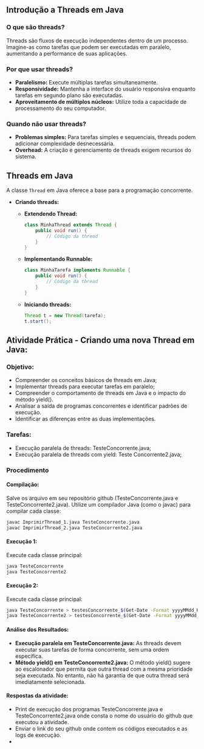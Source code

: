 ## Introdução a Threads em Java

### O que são threads?
Threads são fluxos de execução independentes dentro de um processo. Imagine-as como tarefas que podem ser executadas em paralelo, aumentando a performance de suas aplicações.

### Por que usar threads?
* **Paralelismo:** Execute múltiplas tarefas simultaneamente.
* **Responsividade:** Mantenha a interface do usuário responsiva enquanto tarefas em segundo plano são executadas.
* **Aproveitamento de múltiplos núcleos:** Utilize toda a capacidade de processamento do seu computador.

### Quando não usar threads?
* **Problemas simples:** Para tarefas simples e sequenciais, threads podem adicionar complexidade desnecessária.
* **Overhead:** A criação e gerenciamento de threads exigem recursos do sistema.

## Threads em Java
A classe `Thread` em Java oferece a base para a programação concorrente.
* **Criando threads:**
  * **Extendendo Thread:**
    ```java
    class MinhaThread extends Thread {
        public void run() {
            // Código da thread
        }
    }
    ```
    
  * **Implementando Runnable:**
    ```java
    class MinhaTarefa implements Runnable {
        public void run() {
            // Código da thread
        }
    }
    ```
    
  * **Iniciando threads:**
    ```java
    Thread t = new Thread(tarefa);
    t.start();
    ```
    
## Atividade Prática - Criando uma nova Thread em Java:
### Objetivo:
* Compreender os conceitos básicos de threads em Java;
* Implementar threads para executar tarefas em paralelo;
* Compreender o comportamento de threads em Java e o impacto do método yield().
* Analisar a saída de programas concorrentes e identificar padrões de execução.
* Identificar as diferenças entre as duas implementações.

### Tarefas:
* Execução paralela de threads: TesteConcorrente.java;
* Execução paralela de threads com yield: Teste Concorrente2.java;

### Procedimento

#### Compilação:
Salve os arquivo em seu repositório github (TesteConcorrente.java e TesteConcorrente2.java). Utilize um compilador Java (como o javac) para compilar cada classe:
  ```bash
  javac ImprimirThread_1.java TesteConcorrente.java
  javac ImprimirThread_2.java TesteConcorrente2.java
  ```
#### Execução 1:
Execute cada classe principal:
   ```bash
   java TesteConcorrente
   java TesteConcorrente2
   ```
#### Execução 2:
Execute cada classe principal:
   ```bash
   java TesteConcorrente > testesConcorrente_$(Get-Date -Format yyyyMMdd_HHmmss).log &
   java TesteConcorrente2 > testesConcorrente_$(Get-Date -Format yyyyMMdd_HHmmss).log &
   ```

#### Análise dos Resultados:
* **Execução paralela em TesteConcorrente.java:** As threads devem executar suas tarefas de forma concorrente, sem uma ordem específica.
* **Método yield() em TesteConcorrente2.java:** O método yield() sugere ao escalonador que permita que outra thread com a mesma prioridade seja executada. No entanto, não há garantia de que outra thread será imediatamente selecionada.

#### Respostas da atividade:
* Print de execução dos programas TesteConcorrente.java e TesteConcorrente2.java onde consta o nome do usuário do github que executou a atividade.
* Enviar o link do seu github onde contem os códigos executados e as logs de execução.
* 
